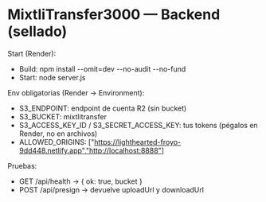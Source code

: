# MixtliTransfer3000 — Backend (sellado)
Start (Render):
- Build: npm install --omit=dev --no-audit --no-fund
- Start: node server.js

Env obligatorias (Render → Environment):
- S3_ENDPOINT: endpoint de cuenta R2 (sin bucket)
- S3_BUCKET: mixtlitransfer
- S3_ACCESS_KEY_ID / S3_SECRET_ACCESS_KEY: tus tokens (pégalos en Render, no en archivos)
- ALLOWED_ORIGINS: ["https://lighthearted-froyo-9dd448.netlify.app","http://localhost:8888"]

Pruebas:
- GET /api/health -> { ok: true, bucket }
- POST /api/presign -> devuelve uploadUrl y downloadUrl
